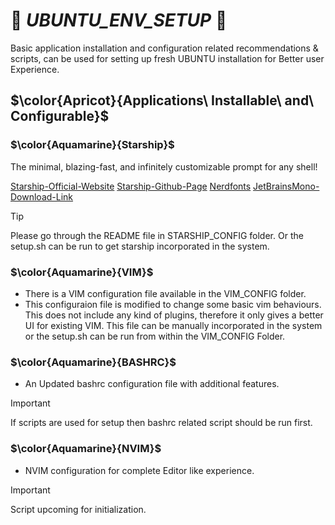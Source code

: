 # :smoking: **_UBUNTU_ENV_SETUP_** :smoking: #
Basic application installation and configuration related recommendations
& scripts, can be used for setting up fresh UBUNTU installation for Better
user Experience.

## $\color{Apricot}{Applications\ Installable\ and\ Configurable}$ ##

### $\color{Aquamarine}{Starship}$ ###

The minimal, blazing-fast, and infinitely customizable prompt for any shell!

[Starship-Official-Website](https://starship.rs/)
[Starship-Github-Page](https://github.com/starship/starship)
[Nerdfonts](https://www.nerdfonts.com/font-downloads)
[JetBrainsMono-Download-Link](https://github.com/ryanoasis/nerd-fonts/releases/download/v3.2.1/JetBrainsMono.zip)

> [!TIP]
> Please go through the README file in STARSHIP_CONFIG folder.
> Or the setup.sh can be run to get starship incorporated in the system.

### $\color{Aquamarine}{VIM}$ ###

+ There is a VIM configuration file available in the VIM_CONFIG folder.
+ This configuraion file is modified to change some basic vim behaviours.
  This does not include any kind of plugins, therefore it only gives a better UI for existing VIM.
  This file can be manually incorporated in the system or the setup.sh can be run from within the
  VIM_CONFIG Folder.

### $\color{Aquamarine}{BASHRC}$ ###

+ An Updated bashrc configuration file with additional features.

> [!IMPORTANT]
> If scripts are used for setup then bashrc related script should be run first.

### $\color{Aquamarine}{NVIM}$ ###

+ NVIM configuration for complete Editor like experience.

> [!IMPORTANT]
> Script upcoming for initialization.

